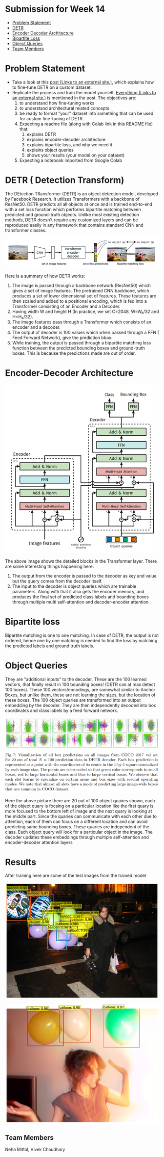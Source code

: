 # Submission for Week 14

- [Problem Statement](#problem-statement)
- [DETR](#detr--detection-transform)
- [Encoder Decoder Architecture](#encoder-decoder-architecture)
- [Bipartite Loss](#bipartite-loss)
- [Object Queries](#object-queries)
- [Team Members](#team-members)


# Problem Statement

* Take a look at this [post (Links to an external site.)](https://opensourcelibs.com/lib/finetune-detr), which explains how to fine-tune DETR on a custom dataset. 
* Replicate the process and train the model yourself. [Everything (Links to an external site.)](https://colab.research.google.com/github/woctezuma/finetune-detr/blob/master/finetune_detr.ipynb) is mentioned in the post. The objectives are:
  1. to understand how fine-tuning works
  2. to understand architectural related concepts
  3. be ready to format "your" dataset into something that can be used for custom fine-tuning of DETR. 
  4. Expecting a readme file (along with Colab link in this README file) that:
     1. explains DETR
     2. explains encoder-decoder architecture
     3. explains bipartite loss, and why we need it
     4. explains object queries
     5. shows your results (your model on your dataset)
  5. Expecting a notebook imported from Google Colab


# DETR ( Detection Transform)

The DEtection TRansformer (DETR) is an object detection model, developed by Facebook Research. It utilizes Transformers with a backbone of ResNet50. DETR predicts all all objects at once and is trained end-to-end with a set loss function which performs bipartite matching between predicted and ground-truth objects. Unlike most existing detection methods, DETR doesn't  require any customized layers and can be reproduced easily in any framework that contains standard CNN and transformer classes. 

<p align="center">
  <img src="images/architecture.png" alt="drawing">
</p>


Here is a summary of how DETR works:

1. The image is passed through a backbone network (ResNet50) which gives a set of image features. The pretrained CNN backbone, which produces a set of lower dimensional set of features. These features are then scaled and added to a positional encoding, which is fed into a Transformer consisting of an Encoder and a Decoder.
2. Having width W and height H (In practice, we set C=2048, W=W₀/32 and H=H₀/32).
3. The image features pass through a Transformer which consists of an encoder and a decoder.
4. The output of decoder is 100 values which when passed through a FFN ( Feed Forward Network), give the prediction bbox.
5. While training, the output is passed through a bipartite matching loss function between the predicted bounding boxes and ground-truth boxes. This is because the predictions made are out of order. 

# Encoder-Decoder Architecture

<p align="center">
  <img src="images/transformer.png" alt="drawing">
</p>

The above image shows the detailed blocks in the Transformer layer. There are some interesting things happening here:

1. The output from the encoder is passed to the decoder as key and value but the query comes from the decoder itself. 
2. The input to the decoder is object queries which are trainable parameters. Along with that it also gets the encoder memory, and produces the final set of predicted class labels and bounding boxes through multiple multi self-attention and decoder-encoder attention. 

# Bipartite loss

Bipartite matching is one to one matching. In case of DETR, the output is not ordered, hence one by one matching is needed to find the loss by matching the predicted labels and ground truth labels.



# Object Queries

They are "additional inputs" to the decoder. These are the 100 learned vectors, that finally result in 100 bounding boxes! (DETR can at max detect 100 boxes). These 100 vectors/encodings, are somewhat similar to Anchor Boxes, but unlike them, these are not learning the sizes, but the location of these boxes. The 100 object queries are transformed into an output embedding by the decoder. They are then independently decoded into box coordinates and class labels by a feed forward network. 


<p align="center">
  <img src="images/ObjectQueries.png" alt="drawing">
</p>

Here the above picture there are 20 out of 100 object quaires shown, each of the object quary is focsing on a particular location like the first quary is more focused to the bottom left of image and the next quary is looking at the middle part. Since the quaries can communicate with each other due to attention, each of them can focus on a different location and can avoid predicting same bounding boxes. These quaries are independent of the class. Each object query will look for a particular object in the image. The decoder updates these embeddings through multiple self-attention and encoder-decoder attention layers

# Results

After training here are some of the test images from the trained model

<p align="center">
  <img src="images/results_1.png" alt="drawing">
</p>



<p align="center">
  <img src="images/results_2.png" alt="drawing">
</p>



Team Members
------------------------

Neha Mittal, Vivek Chaudhary
